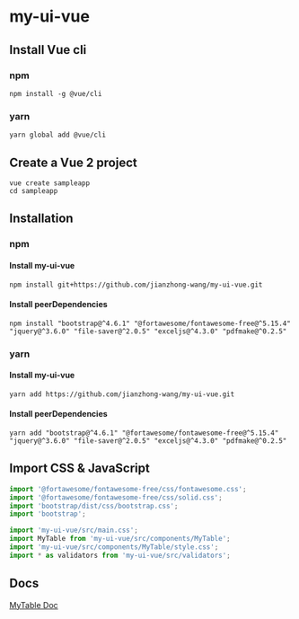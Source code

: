 # my-ui-vue

## Install Vue cli
### npm
```
npm install -g @vue/cli
```
### yarn
```
yarn global add @vue/cli
```

## Create a Vue 2 project
```
vue create sampleapp
cd sampleapp
```

## Installation
### npm
#### Install my-ui-vue
```
npm install git+https://github.com/jianzhong-wang/my-ui-vue.git
```
#### Install peerDependencies
```
npm install "bootstrap@^4.6.1" "@fortawesome/fontawesome-free@^5.15.4" "jquery@^3.6.0" "file-saver@^2.0.5" "exceljs@^4.3.0" "pdfmake@^0.2.5"
```
### yarn
#### Install my-ui-vue
```
yarn add https://github.com/jianzhong-wang/my-ui-vue.git
```
#### Install peerDependencies
```
yarn add "bootstrap@^4.6.1" "@fortawesome/fontawesome-free@^5.15.4" "jquery@^3.6.0" "file-saver@^2.0.5" "exceljs@^4.3.0" "pdfmake@^0.2.5"
```

## Import CSS & JavaScript
```js
import '@fortawesome/fontawesome-free/css/fontawesome.css';
import '@fortawesome/fontawesome-free/css/solid.css';
import 'bootstrap/dist/css/bootstrap.css';
import 'bootstrap';

import 'my-ui-vue/src/main.css';
import MyTable from 'my-ui-vue/src/components/MyTable';
import 'my-ui-vue/src/components/MyTable/style.css';
import * as validators from 'my-ui-vue/src/validators';
```

## Docs
[MyTable Doc](https://www.notion.so/MyTable-Doc-58d0e805b757475cb536a8b642182bd7)

